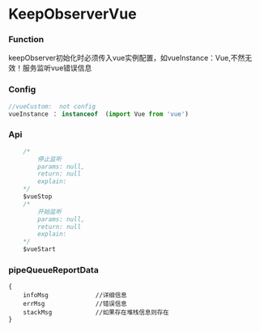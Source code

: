 # KeepObserverVue

### Function

​	keepObserver初始化时必须传入vue实例配置，如vueInstance：Vue,不然无效！服务监听vue错误信息

### Config	

```javascript
//vueCustom:  not config
vueInstance ： instanceof  (import Vue from 'vue')
```

### Api 

```javascript
	/*
		停止监听	
		params: null,
		return: null
		explain: 
	*/
    $vueStop
    /*
    	开始监听 
    	params: null,
		return: null
		explain: 
    */
    $vueStart
```

### pipeQueueReportData

```
{
	infoMsg				//详细信息
	errMsg				//错误信息
	stackMsg			//如果存在堆栈信息则存在
}
```

​	